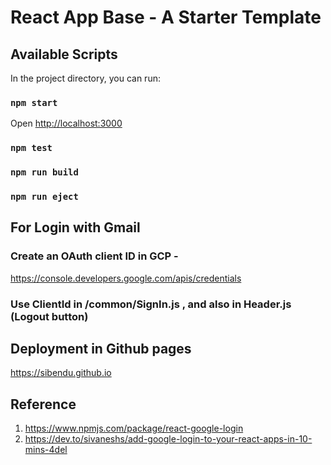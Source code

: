 # React App Base - A Starter Template 

## Available Scripts

In the project directory, you can run:

### `npm start`

Open [http://localhost:3000](http://localhost:3000)
 
### `npm test`

### `npm run build`

### `npm run eject`


## For Login with Gmail

### Create an OAuth client ID in GCP -
https://console.developers.google.com/apis/credentials

### Use ClientId in /common/SignIn.js , and also in  Header.js (Logout button)

## Deployment in Github pages

https://sibendu.github.io

## Reference

1. https://www.npmjs.com/package/react-google-login
2. https://dev.to/sivaneshs/add-google-login-to-your-react-apps-in-10-mins-4del
